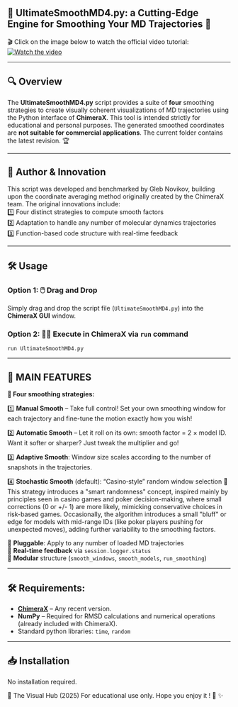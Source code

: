 ## 👑 UltimateSmoothMD4.py: a Cutting-Edge Engine for Smoothing Your MD Trajectories 🐍 ##  
🎬 Click on the image below to watch the official video tutorial: 
[![Watch the video](https://img.youtube.com/vi/PmYpPBrRaw8/maxresdefault.jpg)](https://www.youtube.com/watch?v=PmYpPBrRaw8)

---
## 🔍 Overview

The **UltimateSmoothMD4.py** script provides a suite of **four** smoothing strategies to create visually coherent visualizations of MD trajectories using the Python interface of **ChimeraX**. This tool is intended strictly for educational and personal purposes. The generated smoothed coordinates are **not suitable for commercial applications**. The current folder contains the latest revision. 🏆

---
## 👤 Author & Innovation

This script was developed and benchmarked by Gleb Novikov, building upon the coordinate averaging method originally created by the ChimeraX team. 
The original innovations include:  
1️⃣ Four distinct strategies to compute smooth factors  
2️⃣ Adaptation to handle any number of molecular dynamics trajectories  
3️⃣ Function-based code structure with real-time feedback  

---
## 🛠️ Usage

### Option 1: 🖱️ Drag and Drop  
Simply drag and drop the script file (`UltimateSmoothMD4.py`) into the **ChimeraX GUI** window.  
### Option 2: 🏃‍♂️ Execute in ChimeraX via `run` command
`run UltimateSmoothMD4.py`

---

## 🚀 MAIN FEATURES

**🧠 Four smoothing strategies:**

1️⃣ **Manual Smooth** – Take full control! Set your own smoothing window for each trajectory and fine-tune the motion exactly how you wish!

2️⃣ **Automatic Smooth** – Let it roll on its own: smooth factor = 2 × model ID. Want it softer or sharper? Just tweak the multiplier and go!

3️⃣ **Adaptive Smooth**: Window size scales according to the number of snapshots in the trajectories.

4️⃣ **Stochastic Smooth** (default): “Casino‑style” random window selection 🎲 This strategy introduces a "smart randomness" concept, inspired mainly by principles seen in casino games and poker decision-making, where small corrections (0 or +/- 1) are more likely, mimicking conservative choices in risk-based games. Occasionally, the algorithm introduces a small "bluff" or edge for models with mid-range IDs (like poker players pushing for unexpected moves), adding further variability to the smoothing factors.

🔌 **Pluggable**: Apply to any number of loaded MD trajectories  
💬 **Real-time feedback** via `session.logger.status`  
🧩 **Modular** structure (`smooth_windows`, `smooth_models`, `run_smoothing`)  


---

## 🛠️ Requirements:

- **[ChimeraX](https://www.cgl.ucsf.edu/chimerax/)** – Any recent version.
- **NumPy** – Required for RMSD calculations and numerical operations (already included with ChimeraX).
- Standard python libraries: `time`, `random`

---

## 📥 Installation

No installation required.


👤 The Visual Hub (2025)
For educational use only.
Hope you enjoy it ! 🧡 ✨
